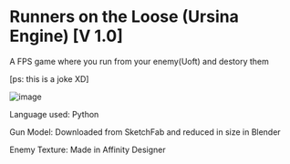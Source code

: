 # Runners on the Loose (Ursina Engine) [V 1.0]

A FPS game where you run from your enemy(Uoft) and destory them

[ps: this is a joke XD]

![image]()

Language used: Python

Gun Model: Downloaded from SketchFab and reduced in size in Blender

Enemy Texture: Made in Affinity Designer

